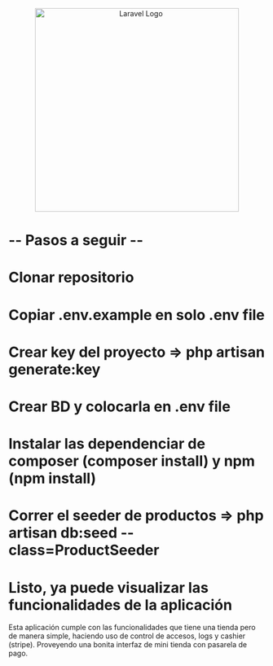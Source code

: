 <p align="center"><a href="https://laravel.com" target="_blank"><img src="https://raw.githubusercontent.com/laravel/art/master/logo-lockup/5%20SVG/2%20CMYK/1%20Full%20Color/laravel-logolockup-cmyk-red.svg" width="400" alt="Laravel Logo"></a></p>

# -- Pasos a seguir --
 
# Clonar repositorio
# Copiar .env.example en solo .env file
# Crear key del proyecto => php artisan generate:key
# Crear BD y colocarla en .env file
# Instalar las dependenciar de composer (composer install) y npm (npm install) 
# Correr el seeder de productos => php artisan db:seed --class=ProductSeeder
# Listo, ya puede visualizar las funcionalidades de la aplicación



Esta aplicación cumple con las funcionalidades que tiene una tienda pero de manera simple, haciendo uso de control de accesos, logs y cashier (stripe). Proveyendo una bonita interfaz de mini tienda con pasarela de pago.
